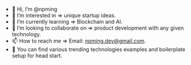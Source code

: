 - 👋 Hi, I’m @npming
- 👀 I’m interested in => unique startup ideas.
- 🌱 I’m currently learning => Blockchain and AI.
- 💞️ I’m looking to collaborate on => product development with any given technology.
- 📫 How to reach me => Email: npming.dev@gmail.com.
- 🦖 You can find various trending technologies examples and boilerplate setup for head start.
